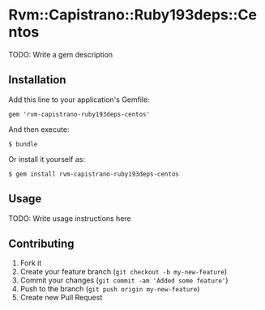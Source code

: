# Rvm::Capistrano::Ruby193deps::Centos

TODO: Write a gem description

## Installation

Add this line to your application's Gemfile:

    gem 'rvm-capistrano-ruby193deps-centos'

And then execute:

    $ bundle

Or install it yourself as:

    $ gem install rvm-capistrano-ruby193deps-centos

## Usage

TODO: Write usage instructions here

## Contributing

1. Fork it
2. Create your feature branch (`git checkout -b my-new-feature`)
3. Commit your changes (`git commit -am 'Added some feature'`)
4. Push to the branch (`git push origin my-new-feature`)
5. Create new Pull Request
